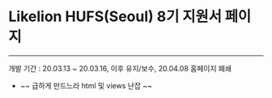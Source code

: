 # Likelion HUFS(Seoul) 8기 지원서 페이지
---
개발 기간 : 20.03.13 ~ 20.03.16, 이후 유지/보수, 20.04.08 홈페이지 폐쇄
  * ~~ 급하게 만드느라 html 및 views 난잡 ~~
